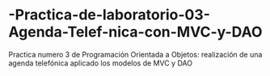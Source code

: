 # -Practica-de-laboratorio-03-Agenda-Telef-nica-con-MVC-y-DAO
Practica numero 3 de Programación Orientada a Objetos: realización de una agenda telefónica aplicado los modelos de MVC y DAO 

